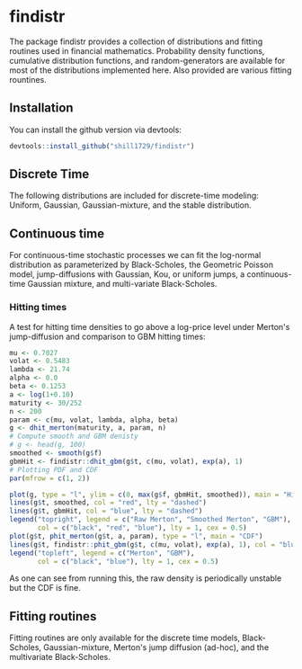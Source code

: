 
# findistr

<!-- badges: start -->
<!-- badges: end -->

The package findistr provides a collection of distributions and fitting routines used in financial mathematics. Probability density functions, cumulative distribution functions, and random-generators are available for most of the distributions implemented here. Also provided are various fitting rountines.

## Installation

You can install the github version via devtools:

``` r
devtools::install_github("shill1729/findistr")
```


## Discrete Time
The following distributions are included for discrete-time modeling:
Uniform, Gaussian, Gaussian-mixture, and the stable distribution.
## Continuous time
For continuous-time stochastic processes we can fit the log-normal distribution as parameterized by Black-Scholes, the Geometric Poisson model, jump-diffusions with Gaussian, Kou, or uniform jumps, a continuous-time Gaussian mixture, and multi-variate Black-Scholes.
### Hitting times
A test for hitting time densities to go above a log-price level under Merton's jump-diffusion and comparison to GBM
hitting times:
```r
mu <- 0.7027
volat <- 0.5483
lambda <- 21.74
alpha <- 0.0
beta <- 0.1253
a <- log(1+0.10)
maturity <- 30/252
n <- 200
param <- c(mu, volat, lambda, alpha, beta)
g <- dhit_merton(maturity, a, param, n)
# Compute smooth and GBM denisty
# g <- head(g, 100)
smoothed <- smooth(g$f)
gbmHit <- findistr::dhit_gbm(g$t, c(mu, volat), exp(a), 1)
# Plotting PDF and CDF
par(mfrow = c(1, 2))

plot(g, type = "l", ylim = c(0, max(g$f, gbmHit, smoothed)), main = "Hitting time density")
lines(g$t, smoothed, col = "red", lty = "dashed")
lines(g$t, gbmHit, col = "blue", lty = "dashed")
legend("topright", legend = c("Raw Merton", "Smoothed Merton", "GBM"),
       col = c("black", "red", "blue"), lty = 1, cex = 0.5)
plot(g$t, phit_merton(g$t, a, param), type = "l", main = "CDF")
lines(g$t, findistr::phit_gbm(g$t, c(mu, volat), exp(a), 1), col = "blue", lty = "dashed")
legend("topleft", legend = c("Merton", "GBM"),
       col = c("black", "blue"), lty = 1, cex = 0.5)
```
As one can see from running this, the raw density is periodically unstable but the CDF is fine.
## Fitting routines
Fitting routines are only available for the discrete time models, Black-Scholes, Gaussian-mixture, Merton's jump diffusion (ad-hoc), and the multivariate Black-Scholes.
